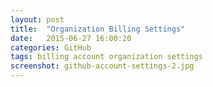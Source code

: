 ```yaml
---
layout: post
title:  "Organization Billing Settings"
date:   2015-06-27 16:00:20
categories: GitHub
tags: billing account organization settings 
screenshot: github-account-settings-2.jpg
---
```

